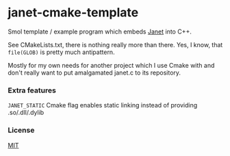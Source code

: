 # janet-cmake-template

Smol template / example program which embeds [Janet](https://janet-lang.org/) into C++.

See CMakeLists.txt, there is nothing really more than there. Yes, I know, that `file(GLOB)` is pretty much antipattern.

Mostly for my own needs for another project which I use Cmake with and don't really want to put amalgamated janet.c to its repository.

### Extra features

`JANET_STATIC` Cmake flag enables static linking instead of providing .so/.dll/.dylib

### License

[MIT](/LICENSE)
